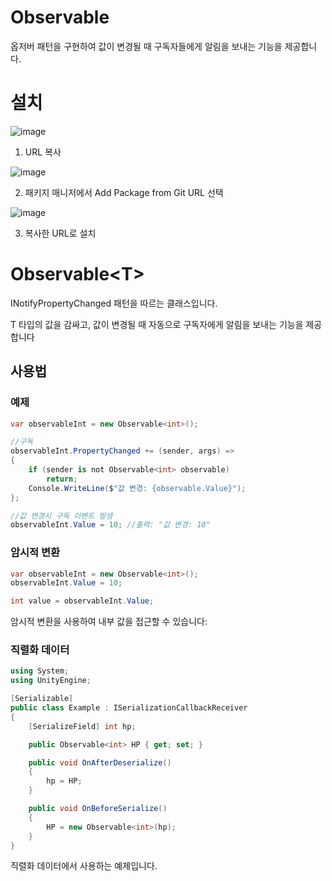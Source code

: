 # Observable

옵저버 패턴을 구현하여 값이 변경될 때 구독자들에게 알림을 보내는 기능을 제공합니다.

# 설치

![image](https://github.com/user-attachments/assets/174185db-6090-42e7-93b7-01b3f0701315)

1. URL 복사

![image](https://github.com/user-attachments/assets/f4060f1d-94aa-4a49-b001-e7a5e01316e1)

2. 패키지 매니저에서 Add Package from Git URL 선택

![image](https://github.com/user-attachments/assets/a4af4faf-2741-48ea-b525-29bc0a09688b)
   
3.  복사한 URL로 설치

# Observable\<T\>

INotifyPropertyChanged 패턴을 따르는 클래스입니다.

T 타입의 값을 감싸고, 값이 변경될 때 자동으로 구독자에게 알림을 보내는 기능을 제공합니다

## 사용법
### 예제
```C#
var observableInt = new Observable<int>();

//구독
observableInt.PropertyChanged += (sender, args) =>
{
	if (sender is not Observable<int> observable)
		return;
	Console.WriteLine($"값 변경: {observable.Value}");
};

//값 변경시 구독 이벤트 발생
observableInt.Value = 10; //출력: "값 변경: 10"
```

### 암시적 변환
```c#
var observableInt = new Observable<int>();
observableInt.Value = 10;

int value = observableInt.Value;
```
암시적 변환을 사용하여 내부 값을 접근할 수 있습니다:

### 직렬화 데이터
```csharp
using System;
using UnityEngine;

[Serializable]
public class Example : ISerializationCallbackReceiver
{
	[SerializeField] int hp;

	public Observable<int> HP { get; set; }

	public void OnAfterDeserialize()
	{
		hp = HP;
	}

	public void OnBeforeSerialize()
	{
		HP = new Observable<int>(hp);
	}
}
```
직렬화 데이터에서 사용하는 예제입니다.
